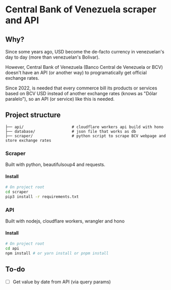 # Central Bank of Venezuela scraper and API

## Why?
Since some years ago, USD become the de-facto currency in venezuelan's day to day (more than venezuelan's Bolivar).

However, Central Bank of Venezuela (Banco Central de Venezuela or BCV) doesn't have an API (or another way) to programatically get official exchange rates.

Since 2022, is needed that every commerce bill its products or services based on BCV USD instead of another exchange rates (knows as "Dólar paralelo"), so an API (or service) like this is needed.

## Project structure
```
├── api/                     # cloudflare workers api build with hono
├── database/                # json file that works as db
├── scraper/                 # python script to scrape BCV webpage and store exchange rates
```

### Scraper
Built with python, beautifulsoup4 and requests.
#### Install
```bash
# On project root
cd scraper
pip3 install -r requirements.txt
```

### API
Built with nodejs, cloudflare workers, wrangler and hono
#### Install
```bash
# On project root
cd api
npm install # or yarn install or pnpm install
```

## To-do
- [ ] Get value by date from API (via query params)
